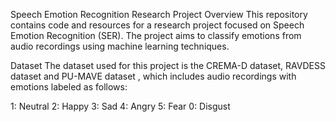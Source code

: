 Speech Emotion Recognition Research Project
Overview
This repository contains code and resources for a research project focused on Speech Emotion Recognition (SER). The project aims to classify emotions from audio recordings using machine learning techniques.

Dataset
The dataset used for this project is the CREMA-D dataset, RAVDESS dataset and PU-MAVE dataset , which includes audio recordings with emotions labeled as follows:

1: Neutral
2: Happy
3: Sad
4: Angry
5: Fear
0: Disgust